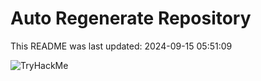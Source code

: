# Auto Regenerate Repository

This README was last updated: 2024-09-15 05:51:09

 ![TryHackMe](https://tryhackme.com/badge/533634)